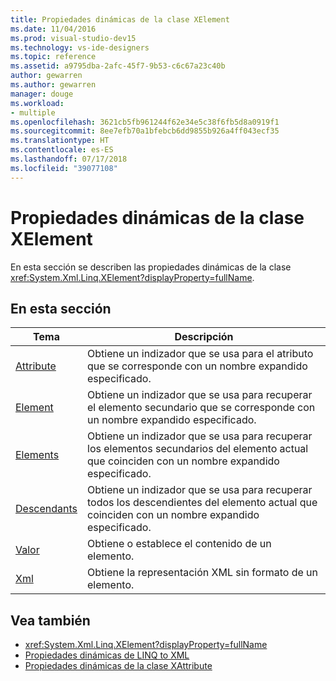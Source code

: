 ```yaml
---
title: Propiedades dinámicas de la clase XElement
ms.date: 11/04/2016
ms.prod: visual-studio-dev15
ms.technology: vs-ide-designers
ms.topic: reference
ms.assetid: a9795dba-2afc-45f7-9b53-c6c67a23c40b
author: gewarren
ms.author: gewarren
manager: douge
ms.workload:
- multiple
ms.openlocfilehash: 3621cb5fb961244f62e34e5c38f6fb5d8a0919f1
ms.sourcegitcommit: 8ee7efb70a1bfebcb6dd9855b926a4ff043ecf35
ms.translationtype: HT
ms.contentlocale: es-ES
ms.lasthandoff: 07/17/2018
ms.locfileid: "39077108"
---
```

# <a name="xelement-class-dynamic-properties"></a>Propiedades dinámicas de la clase XElement

En esta sección se describen las propiedades dinámicas de la clase <xref:System.Xml.Linq.XElement?displayProperty=fullName>.

## <a name="in-this-section"></a>En esta sección

|Tema|Descripción|
|-----------|-----------------|
|[Attribute](../designers/attribute-xelement-dynamic-property.md)|Obtiene un indizador que se usa para el atributo que se corresponde con un nombre expandido especificado.|
|[Element](../designers/element-xelement-dynamic-property.md)|Obtiene un indizador que se usa para recuperar el elemento secundario que se corresponde con un nombre expandido especificado.|
|[Elements](../designers/elements-xelement-dynamic-property.md)|Obtiene un indizador que se usa para recuperar los elementos secundarios del elemento actual que coinciden con un nombre expandido especificado.|
|[Descendants](../designers/descendants-xelement-dynamic-property.md)|Obtiene un indizador que se usa para recuperar todos los descendientes del elemento actual que coinciden con un nombre expandido especificado.|
|[Valor](../designers/value-xelement-dynamic-property.md)|Obtiene o establece el contenido de un elemento.|
|[Xml](../designers/xml-xelement-dynamic-property.md)|Obtiene la representación XML sin formato de un elemento.|

## <a name="see-also"></a>Vea también

- <xref:System.Xml.Linq.XElement?displayProperty=fullName>
- [Propiedades dinámicas de LINQ to XML](../designers/linq-to-xml-dynamic-properties.md)
- [Propiedades dinámicas de la clase XAttribute](../designers/xattribute-class-dynamic-properties.md)